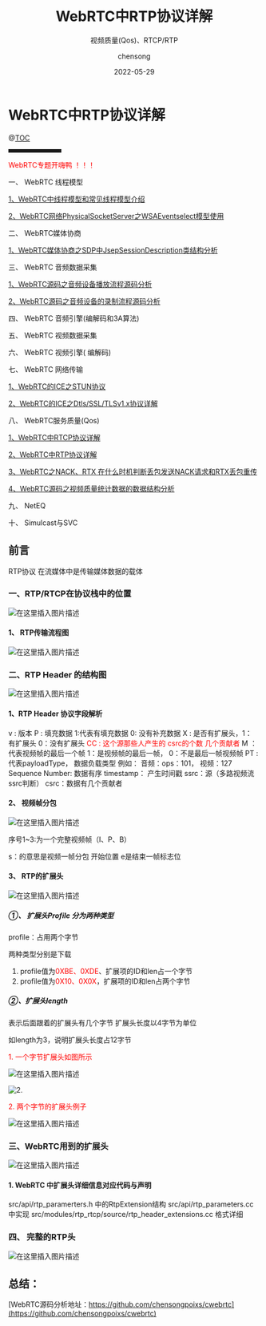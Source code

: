 ﻿---
layout:     post
title:      WebRTC中RTP协议详解
subtitle:   视频质量(Qos)、RTCP/RTP 
date:       2022-05-29
times:       22::45::01 
author:     chensong
header-img: img/2019-02-02/bg_socketopt.jpg
catalog:    true
tags:
    - WebRTC
    - 网络编程
    - RTC服务质量(Qos)
  
---

 
# WebRTC中RTP协议详解


@[TOC](WebRTC中RTP协议详解)

</font>

<hr style=" border:solid; width:100px; height:1px;" color=#000000 size=1">



<font color='red'>WebRTC专题开嗨鸭 ！！！  </font>
 
一、 WebRTC 线程模型

[1、WebRTC中线程模型和常见线程模型介绍](https://chensongpoixs.github.io/2021/12/11/WebRTC%E4%B8%AD%E7%BA%BF%E7%A8%8B%E6%A8%A1%E5%9E%8B%E5%92%8C%E5%B8%B8%E8%A7%81%E7%BA%BF%E7%A8%8B%E6%A8%A1%E5%9E%8B%E4%BB%8B%E7%BB%8D/#/)

[2、WebRTC网络PhysicalSocketServer之WSAEventselect模型使用](https://chensongpoixs.github.io/2022/01/02/WebRTC%E7%BD%91%E7%BB%9CPhysicalSocketServer%E4%B9%8BWSAEventselect%E6%A8%A1%E5%9E%8B%E4%BD%BF%E7%94%A8/)

二、 WebRTC媒体协商

[1、WebRTC媒体协商之SDP中JsepSessionDescription类结构分析]()

三、 WebRTC 音频数据采集

[1、WebRTC源码之音频设备播放流程源码分析](https://chensongpoixs.github.io/2022/08/14/WebRTC%E6%BA%90%E7%A0%81%E4%B9%8B%E9%9F%B3%E9%A2%91%E8%AE%BE%E5%A4%87%E6%92%AD%E6%94%BE%E6%B5%81%E7%A8%8B%E6%BA%90%E7%A0%81%E5%88%86%E6%9E%90/)

[2、WebRTC源码之音频设备的录制流程源码分析](https://chensongpoixs.github.io/2022/08/14/WebRTC%E6%BA%90%E7%A0%81%E4%B9%8B%E9%9F%B3%E9%A2%91%E8%AE%BE%E5%A4%87%E7%9A%84%E5%BD%95%E5%88%B6%E6%B5%81%E7%A8%8B%E6%BA%90%E7%A0%81%E5%88%86%E6%9E%90/#/)

四、 WebRTC 音频引擎(编解码和3A算法) 

五、 WebRTC 视频数据采集

六、 WebRTC 视频引擎( 编解码)

七、 WebRTC  网络传输

[1、WebRTC的ICE之STUN协议](https://blog.csdn.net/Poisx/article/details/124521731)

[2、WebRTC的ICE之Dtls/SSL/TLSv1.x协议详解](https://chensongpoixs.github.io/2022/05/30/WebRTC%E7%9A%84ICE%E4%B9%8BDtls_SSL_TLSv1.x%E5%8D%8F%E8%AE%AE%E8%AF%A6%E8%A7%A3/)

八、 WebRTC服务质量(Qos)

[1、WebRTC中RTCP协议详解](https://blog.csdn.net/Poisx/article/details/121364934)

[2、WebRTC中RTP协议详解](https://chensongpoixs.github.io/2022/05/29/WebRTC%E4%B8%ADRTP%E5%8D%8F%E8%AE%AE%E8%AF%A6%E8%A7%A3/#/)

[3、WebRTC之NACK、RTX 在什么时机判断丢包发送NACK请求和RTX丢包重传](https://chensongpoixs.github.io/2022/05/30/WebRTC%E4%B9%8BNACK-RTX-%E5%9C%A8%E4%BB%80%E4%B9%88%E6%97%B6%E6%9C%BA%E5%88%A4%E6%96%AD%E4%B8%A2%E5%8C%85%E5%8F%91%E9%80%81NACK%E8%AF%B7%E6%B1%82%E5%92%8CRTX%E4%B8%A2%E5%8C%85%E9%87%8D%E4%BC%A0/)

[4、WebRTC源码之视频质量统计数据的数据结构分析](https://chensongpoixs.github.io/2022/07/26/WebRTC%E6%BA%90%E7%A0%81%E4%B9%8B%E8%A7%86%E9%A2%91%E8%B4%A8%E9%87%8F%E7%BB%9F%E8%AE%A1%E6%95%B0%E6%8D%AE%E4%B8%AD%E5%9F%BA%E7%A1%80%E6%95%B0%E6%8D%AE%E7%BB%93%E6%9E%84%E5%88%86%E6%9E%90/)

九、 NetEQ

十、 Simulcast与SVC

## 前言
RTP协议 在流媒体中是传输媒体数据的载体


### 一、RTP/RTCP在协议栈中的位置

![在这里插入图片描述](https://img-blog.csdnimg.cn/77b7a88670de416598ddb4229a80c711.png)

#### 1、 RTP传输流程图

![在这里插入图片描述](https://img-blog.csdnimg.cn/8f12eec946c64c45b4cd3139c5803220.png)
### 二、RTP Header 的结构图

![在这里插入图片描述](https://img-blog.csdnimg.cn/77aefec56e73416987603c9dd2018f4a.png)

#### 1、RTP Header 协议字段解析

v   :  版本
P   :  填充数据 1:代表有填充数据   0: 没有补充数据
X   :  是否有扩展头，1： 有扩展头  0：没有扩展头
 <font color='red'> CC : 这个源那些人产生的 csrc的个数 几个贡献者</font>
M  ：代表视频帧的最后一个帧 1：是视频帧的最后一帧， 0：不是最后一帧视频帧
PT :  代表payloadType， 数据负载类型  例如： 音频：ops：101， 视频：127
Sequence Number: 数据有序
timestamp： 产生时间戳
ssrc：源（多路视频流ssrc判断）
csrc：数据有几个贡献者


#### 2、 视频帧分包

![在这里插入图片描述](https://img-blog.csdnimg.cn/a5c2b4e50c22419f8409357d64a26762.png)



序号1~3:为一个完整视频帧（I、P、B）

s：的意思是视频一帧分包 开始位置 e是结束一帧标志位

#### 3、 RTP的扩展头

![在这里插入图片描述](https://img-blog.csdnimg.cn/d7c4432559b842e1b83625ab975dfa2b.png)

##### ①、 扩展头Profile 分为两种类型

profile：占用两个字节 

两种类型分别是下载
1. profile值为<font color='red'>0XBE、0XDE</font>、扩展项的ID和len占一个字节
2. profile值为<font color='red'>0X10、0X0X</font>，扩展项的ID和len占两个字节

##### ②、扩展头length

表示后面跟着的扩展头有几个字节
扩展头长度以4字节为单位

如length为3，说明扩展头长度占12字节

<font color='red'>1.  一个字节扩展头如图所示</font>

![在这里插入图片描述](https://img-blog.csdnimg.cn/4e2ff968f82a401b8d5ec8ab572c7c24.png)

![2.](https://img-blog.csdnimg.cn/1e3b19ec804646fe88ea83a6ba6ba2ea.png)
 
 <font color='red'> 2. 两个字节的扩展头例子</font>
 
![在这里插入图片描述](https://img-blog.csdnimg.cn/4e2aadb450914ffdaa241f635c5244f1.png)

### 三、WebRTC用到的扩展头

![在这里插入图片描述](https://img-blog.csdnimg.cn/da34832c2a2a440c908dc4543b45d7fa.png)

#### 1. WebRTC 中扩展头详细信息对应代码与声明

src/api/rtp_paramerters.h 中的RtpExtension结构 
src/api/rtp_parameters.cc 中实现
src/modules/rtp_rtcp/source/rtp_header_extensions.cc 格式详细

### 四、 完整的RTP头

![在这里插入图片描述](https://img-blog.csdnimg.cn/4eb6c1fbc0074be9b3336c08fba4d120.png)

## 总结：

[WebRTC源码分析地址：https://github.com/chensongpoixs/cwebrtc](https://github.com/chensongpoixs/cwebrtc)
